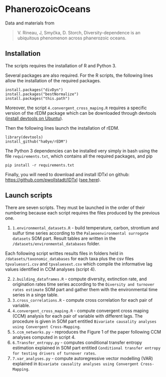 # PhanerozoicOceans
Data and materials from 

> V. Rineau, J, Smyčka, D. Storch, Diversity-dependence is an ubiquitous phenomenon across phanerozoic oceans.

## Installation


The scripts requires the installation of R and Python 3.

Several packages are also required. For the R scripts, the following lines allow the installation of the required packages.
	
```
install.packages("divDyn")
install.packages("bestNormalize")
install.packages("this.path")
```

Moreover, the script `4.convergent_cross_maping.R` requires a specific version of the rEDM package which can be downloaded through devtools ([install devtools on Ubuntu](https://www.digitalocean.com/community/tutorials/how-to-install-r-packages-using-devtools-on-ubuntu-16-04)).

Then the following lines launch the installation of rEDM.

```
library(devtools)
install_github("ha0ye/rEDM")
```

The Python 3 dependencies can be installed very simply in bash using the file `requirements.txt`, which contains all the required packages, and pip

```
pip install -r requirements.txt
```

Finally, you will need to download and install IDTxl on github: https://github.com/pwollstadt/IDTxl ([see here](https://github.com/pwollstadt/IDTxl/wiki/Installation-and-Requirements)).

## Launch scripts

There are seven scripts. They must be launched in the order of their numbering because each script requires the files produced by the previous one.

1. `1.environmental_datasets.R` - build temperature, carbon, strontium and sulfur time series according to the `Palaeoenvironmental surrogate datasets` SOM part. Result tables are written in the `/datasets/environmental_databases` folder.

Each following script writtes results files in folders held in `/datasets/taxonomic_databases` for each taxa plus the csv files `tpvaluesori.csv` and `tpvaluesext.csv` which compile the informative lag values identified in CCM analyses (script 4).

2. `2.building_dataframes.R` - compute diversity, extinction rate, and origination rates time series according to the `Diversity and turnover rates estimate` SOM part and gather them with the environmental time series in a singe table.
3. `3.cross_correlations.R` - compute cross correlation for each pair of variable.
4. `4.convergent_cross_maping.R` - compute convergent cross maping (CCM) analysis for each pair of variable with different lags. The procedure is given in SOM part entitled `Bivariate causality analyses using Convergent Cross-Mapping`.
5. `5.ccm_networks.py` - reproduces the Figure 1 of the paper following CCM analyses computed in script 4. 
6. `6.Transfer_entropy.py` - computes conditional transfer entropy estimation explained in SOM part entitled `Conditional transfer entropy for testing drivers of turnover rates`.
7. `7.var_analyses.py` - compute autoregressive vector modelling (VAR) explained in `Bivariate causality analyses using Convergent Cross-Mapping`.
